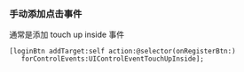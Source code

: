 ### 手动添加点击事件

通常是添加 touch up inside 事件

```
[loginBtn addTarget:self action:@selector(onRegisterBtn:)
   forControlEvents:UIControlEventTouchUpInside];
```



